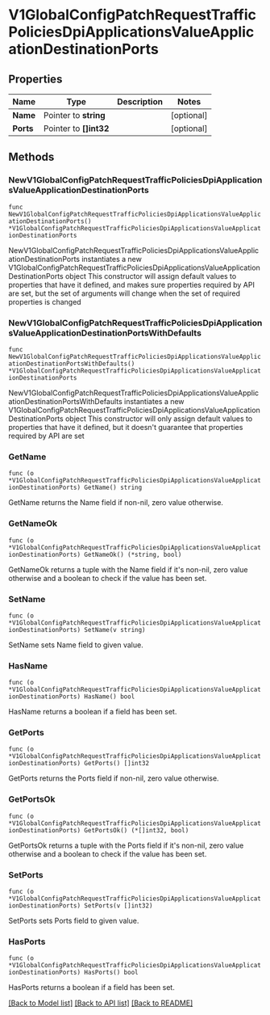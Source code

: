 # V1GlobalConfigPatchRequestTrafficPoliciesDpiApplicationsValueApplicationDestinationPorts

## Properties

Name | Type | Description | Notes
------------ | ------------- | ------------- | -------------
**Name** | Pointer to **string** |  | [optional] 
**Ports** | Pointer to **[]int32** |  | [optional] 

## Methods

### NewV1GlobalConfigPatchRequestTrafficPoliciesDpiApplicationsValueApplicationDestinationPorts

`func NewV1GlobalConfigPatchRequestTrafficPoliciesDpiApplicationsValueApplicationDestinationPorts() *V1GlobalConfigPatchRequestTrafficPoliciesDpiApplicationsValueApplicationDestinationPorts`

NewV1GlobalConfigPatchRequestTrafficPoliciesDpiApplicationsValueApplicationDestinationPorts instantiates a new V1GlobalConfigPatchRequestTrafficPoliciesDpiApplicationsValueApplicationDestinationPorts object
This constructor will assign default values to properties that have it defined,
and makes sure properties required by API are set, but the set of arguments
will change when the set of required properties is changed

### NewV1GlobalConfigPatchRequestTrafficPoliciesDpiApplicationsValueApplicationDestinationPortsWithDefaults

`func NewV1GlobalConfigPatchRequestTrafficPoliciesDpiApplicationsValueApplicationDestinationPortsWithDefaults() *V1GlobalConfigPatchRequestTrafficPoliciesDpiApplicationsValueApplicationDestinationPorts`

NewV1GlobalConfigPatchRequestTrafficPoliciesDpiApplicationsValueApplicationDestinationPortsWithDefaults instantiates a new V1GlobalConfigPatchRequestTrafficPoliciesDpiApplicationsValueApplicationDestinationPorts object
This constructor will only assign default values to properties that have it defined,
but it doesn't guarantee that properties required by API are set

### GetName

`func (o *V1GlobalConfigPatchRequestTrafficPoliciesDpiApplicationsValueApplicationDestinationPorts) GetName() string`

GetName returns the Name field if non-nil, zero value otherwise.

### GetNameOk

`func (o *V1GlobalConfigPatchRequestTrafficPoliciesDpiApplicationsValueApplicationDestinationPorts) GetNameOk() (*string, bool)`

GetNameOk returns a tuple with the Name field if it's non-nil, zero value otherwise
and a boolean to check if the value has been set.

### SetName

`func (o *V1GlobalConfigPatchRequestTrafficPoliciesDpiApplicationsValueApplicationDestinationPorts) SetName(v string)`

SetName sets Name field to given value.

### HasName

`func (o *V1GlobalConfigPatchRequestTrafficPoliciesDpiApplicationsValueApplicationDestinationPorts) HasName() bool`

HasName returns a boolean if a field has been set.

### GetPorts

`func (o *V1GlobalConfigPatchRequestTrafficPoliciesDpiApplicationsValueApplicationDestinationPorts) GetPorts() []int32`

GetPorts returns the Ports field if non-nil, zero value otherwise.

### GetPortsOk

`func (o *V1GlobalConfigPatchRequestTrafficPoliciesDpiApplicationsValueApplicationDestinationPorts) GetPortsOk() (*[]int32, bool)`

GetPortsOk returns a tuple with the Ports field if it's non-nil, zero value otherwise
and a boolean to check if the value has been set.

### SetPorts

`func (o *V1GlobalConfigPatchRequestTrafficPoliciesDpiApplicationsValueApplicationDestinationPorts) SetPorts(v []int32)`

SetPorts sets Ports field to given value.

### HasPorts

`func (o *V1GlobalConfigPatchRequestTrafficPoliciesDpiApplicationsValueApplicationDestinationPorts) HasPorts() bool`

HasPorts returns a boolean if a field has been set.


[[Back to Model list]](../README.md#documentation-for-models) [[Back to API list]](../README.md#documentation-for-api-endpoints) [[Back to README]](../README.md)


